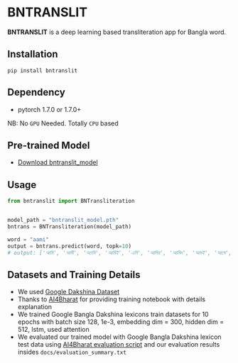 # BNTRANSLIT
__BNTRANSLIT__ is a deep learning based transliteration app for Bangla word.

## Installation
`pip install bntranslit`

## Dependency
- pytorch 1.7.0 or 1.7.0+

NB: No `GPU` Needed. Totally `CPU` based

## Pre-trained Model
- [Download bntranslit_model](https://github.com/sagorbrur/bntranslit/raw/master/model/bntranslit_model.pth)

## Usage

```py
from bntranslit import BNTransliteration


model_path = "bntranslit_model.pth"
bntrans = BNTransliteration(model_path)

word = "aami"
output = bntrans.predict(word, topk=10)
# output: ['আমি', 'আমী', 'অ্যামি', 'আমিই', 'এমি', 'আমির', 'আমিদ', 'আমই', 'আমে', 'আমিতে']

```

## Datasets and Training Details
- We used [Google Dakshina Dataset](https://github.com/google-research-datasets/dakshina)
- Thanks to [AI4Bharat](https://github.com/AI4Bharat/IndianNLP-Transliteration) for providing training notebook with details explanation
- We trained Google Bangla Dakshina lexicons train datasets for 10 epochs with batch size 128, 1e-3, embedding dim = 300, hidden dim = 512, lstm, used attention
- We evaluated our trained model with Google Bangla Dakshina lexicon test data using [AI4Bharat evaluation script](https://raw.githubusercontent.com/AI4Bharat/IndianNLP-Transliteration/jgeob-dev/tools/accuracy_reporter/accuracy_news.py) and our evaluation results insides `docs/evaluation_summary.txt`

